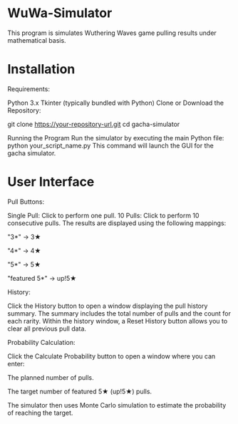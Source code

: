 # WuWa-Simulator
This program is simulates Wuthering Waves game pulling results under mathematical basis.

# Installation
Requirements:

Python 3.x
Tkinter (typically bundled with Python)
Clone or Download the Repository:

git clone https://your-repository-url.git
cd gacha-simulator

Running the Program
Run the simulator by executing the main Python file:
python your_script_name.py
This command will launch the GUI for the gacha simulator.

# User Interface
Pull Buttons:

Single Pull: Click to perform one pull.
10 Pulls: Click to perform 10 consecutive pulls.
The results are displayed using the following mappings:

"3*" → 3★

"4*" → 4★

"5*" → 5★

"featured 5*" → up!5★

History:

Click the History button to open a window displaying the pull history summary.
The summary includes the total number of pulls and the count for each rarity.
Within the history window, a Reset History button allows you to clear all previous pull data.

Probability Calculation:

Click the Calculate Probability button to open a window where you can enter:

The planned number of pulls.

The target number of featured 5★ (up!5★) pulls.

The simulator then uses Monte Carlo simulation to estimate the probability of reaching the target.
